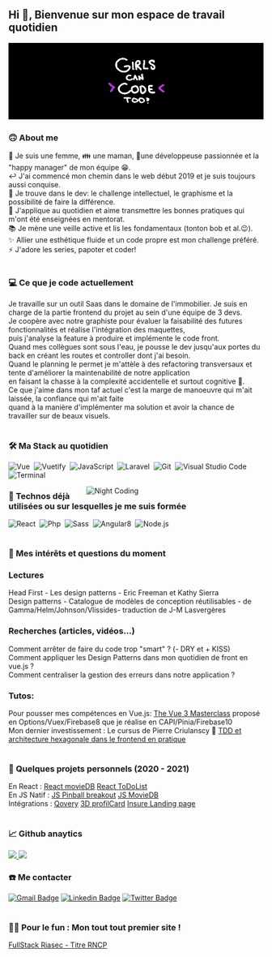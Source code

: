 ## Hi 👋, Bienvenue sur mon espace de travail quotidien 

<img alt="banner" title="banner" src="https://raw.githubusercontent.com/VirginieBouvarel/VirginieBouvarel/master/img/banner-girlscancodeto.gif"><br>
 
### 🙃 About me
🙋 Je suis une femme, 👪 une maman, 🚀une développeuse passionnée et la "happy manager" de mon équipe 😁.\
↩️ J'ai commencé mon chemin dans le web début 2019 et je suis toujours aussi conquise.\
🎯 Je trouve dans le dev: le challenge intellectuel, le graphisme et la possibilité de faire la différence.\
👥 J'applique au quotidien et aime transmettre les bonnes pratiques qui m'ont été enseignées en mentorat.\
📚 Je mène une veille active et lis les fondamentaux (tonton bob et al.😉).\
✨ Allier une esthétique fluide et un code propre est mon challenge préféré.\
⚡ J'adore les series, papoter et coder!<br><br>

### 💻 Ce que je code actuellement
Je travaille sur un outil Saas dans le domaine de l'immobilier. Je suis en charge de la partie frontend du projet au sein d'une équipe de 3 devs.\
Je coopère avec notre graphiste pour évaluer la faisabilité des futures fonctionnalités et réalise l'intégration des maquettes,\
puis j'analyse la feature à produire et implémente le code front.\
Quand mes collègues sont sous l'eau, je pousse le dev jusqu'aux portes du back en créant les routes et controller dont j'ai besoin.\
Quand le planning le permet je m'attèle à des refactoring transversaux et tente d'améliorer la maintenabilité de notre application\
en faisant la chasse à la complexité accidentelle et surtout cognitive 🤯.\
Ce que j'aime dans mon taf actuel c'est la marge de manoeuvre qui m'ait laissée, la confiance qui m'ait faite\
quand à la manière d'implémenter ma solution et avoir la chance de travailler sur de beaux visuels.<br><br>

### 🛠 Ma Stack au quotidien
![Vue](https://img.shields.io/badge/-Vue-4FC08D?style=flat&logo=vue.js&logoColor=white)&nbsp;
![Vuetify](https://img.shields.io/badge/-Vuetify-2A73C5?style=flat&logo=vuetify&logoColor=white)&nbsp;
![JavaScript](https://img.shields.io/badge/-JavaScript-F7DF1E?style=flat&logo=javascript&logoColor=white)&nbsp;
![Laravel](https://img.shields.io/badge/-Laravel-F4392E?style=flat&logo=phlaravel&logoColor=white)&nbsp;
![Git](https://img.shields.io/badge/-Git-F05032?style=flat&logo=git&logoColor=white)&nbsp;
![Visual Studio Code](https://img.shields.io/badge/-VSCode-5C2D91?style=flat&logo=visual-studio-code&logoColor=white)&nbsp;
![Terminal](https://img.shields.io/badge/-Terminal-4EAA25?style=flat&logo=powershell&logoColor=white)

<img alt="Night Coding" src="https://media.giphy.com/media/SXxI9NlwvYiY3bRsck/giphy-downsized.gif" width=350px align="right"/>

### 👀 Technos déjà utilisées ou sur lesquelles je me suis formée 
![React](https://img.shields.io/badge/-React-37BEFF?style=flat&logo=react&logoColor=white)&nbsp;
![Php](https://img.shields.io/badge/-PHP-777BB4?style=flat&logo=php&logoColor=white)&nbsp;
![Sass](https://img.shields.io/badge/-Sass-CC6699?style=flat&logo=Sass&logoColor=white)&nbsp;
![Angular8](https://img.shields.io/badge/-Angular8-DD0031?style=flat&logo=angular&logoColor=white)&nbsp;
![Node.js](https://img.shields.io/badge/-Node-339933?style=flat&logo=node.js&logoColor=white)<br><br>

### 🔎 Mes intérêts et questions du moment
### Lectures
Head First - Les design patterns - Eric Freeman et Kathy Sierra\
Design patterns - Catalogue de modèles de conception réutilisables - de Gamma/Helm/Johnson/Vlissides- traduction de J-M Lasvergères
### Recherches (articles, vidéos...)
Comment arrêter de faire du code trop "smart" ? (- DRY et + KISS)\
Comment appliquer les Design Patterns dans mon quotidien de front en vue.js ?\
Comment centraliser la gestion des erreurs dans notre application ?
### Tutos:
Pour pousser mes compétences en Vue.js: [ The Vue 3 Masterclass](https://vueschool.io/courses/the-vuejs-3-master-class) proposé en Options/Vuex/Firebase8 que je réalise en CAPI/Pinia/Firebase10\
Mon dernier investissement : Le cursus de Pierre Criulanscy 🤩 [TDD et architecture hexagonale dans le frontend en pratique](https://www.craftacademy.fr/)<br><br>


### 💯 Quelques projets personnels (2020 - 2021)
En React : [React movieDB](https://github.com/VirginieBouvarel/react-moviedb) [React ToDoList](https://github.com/VirginieBouvarel/react-todo-list)\
En JS Natif : [JS Pinball breakout](https://github.com/VirginieBouvarel/projets_perso/tree/main/breakout) [JS MovieDB](https://github.com/VirginieBouvarel/projets_perso/tree/main/movieDB_sandbox)\
Intégrations : [Qovery](https://github.com/VirginieBouvarel/integrations/tree/main/qovery) [3D profilCard](https://github.com/VirginieBouvarel/frontendmentor_challenges/tree/main/newbie/profil_card) [Insure Landing page](https://github.com/VirginieBouvarel/frontendmentor_challenges/tree/main/junior/insure)<br><br>

### 📈 Github anaytics 
<p>
<a href="https://github.com/VirginieBouvarel">
  <img height="150em"  src="https://github-readme-stats.vercel.app/api?username=VirginieBouvarel&show_icons=true&theme=tokyonight&include_all_commits=true&count_private=true&custom_title=My%20Github%20Statistics"/>
  <img height="150em"  src="https://github-readme-stats.vercel.app/api/top-langs/?username=VirginieBouvarel&layout=compact&langs_count=8&theme=tokyonight&custom_title=My%20programming%20Langages"/>
</a>
</p>

### ☎️ Me contacter 
[![Gmail Badge](https://img.shields.io/badge/-vbouvarel@lilo.org-DD0031?style=flat&logo=Gmail&logoColor=white&link=mailto:vbouvarel@lilo.org)](mailto:vbouvarel@lilo.org) [![Linkedin Badge](https://img.shields.io/badge/-virginiebouvarel-0077B5?style=flat&logo=Linkedin&logoColor=white&link=https://www.linkedin.com/in/virginiebouvarel/)](https://www.linkedin.com/in/virginiebouvarel/) [![Twitter Badge](https://img.shields.io/badge/-vbouvarel-1DA1F2?style=flat&logo=Twitter&logoColor=white&link=https://twitter.com/vbouvarel)](https://twitter.com/vbouvarel) <br><br>


### 🤩🙈 Pour le fun : Mon tout tout premier site ! 
 [FullStack Riasec - Titre RNCP](https://github.com/VirginieBouvarel/projets_perso/tree/main/riasec)<br><br>



